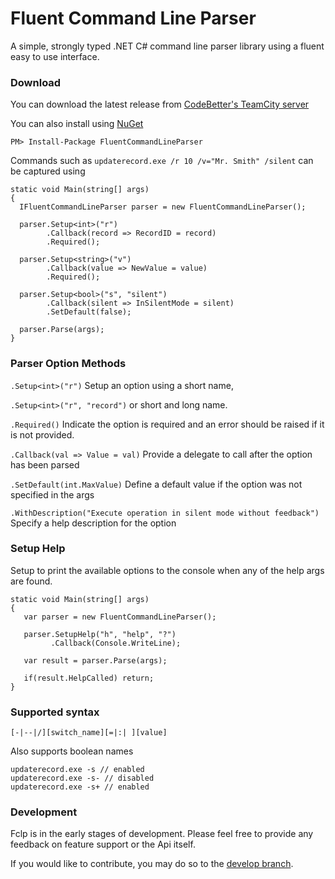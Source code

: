 Fluent Command Line Parser
==========================
A simple, strongly typed .NET C# command line parser library using a fluent easy to use interface.

### Download

You can download the latest release from [CodeBetter's TeamCity server](http://teamcity.codebetter.com/project.html?projectId=project314)

You can also install using [NuGet](http://nuget.org/packages/FluentCommandLineParser/)

```
PM> Install-Package FluentCommandLineParser
```
Commands such as `updaterecord.exe /r 10 /v="Mr. Smith" /silent` can be captured using

```
static void Main(string[] args)
{
  IFluentCommandLineParser parser = new FluentCommandLineParser();

  parser.Setup<int>("r")
		.Callback(record => RecordID = record)
		.Required();

  parser.Setup<string>("v")
		.Callback(value => NewValue = value)
		.Required();

  parser.Setup<bool>("s", "silent")
		.Callback(silent => InSilentMode = silent)
		.SetDefault(false);

  parser.Parse(args);
}
```
### Parser Option Methods

`.Setup<int>("r")` Setup an option using a short name, 

`.Setup<int>("r", "record")` or short and long name.

`.Required()` Indicate the option is required and an error should be raised if it is not provided.

`.Callback(val => Value = val)` Provide a delegate to call after the option has been parsed

`.SetDefault(int.MaxValue)` Define a default value if the option was not specified in the args

`.WithDescription("Execute operation in silent mode without feedback")` Specify a help description for the option

### Setup Help

Setup to print the available options to the console when any of the help args are found.

```	
static void Main(string[] args)
{
   var parser = new FluentCommandLineParser();

   parser.SetupHelp("h", "help", "?")
         .Callback(Console.WriteLine);

   var result = parser.Parse(args);
   
   if(result.HelpCalled) return;
}
```
### Supported syntax

`[-|--|/][switch_name][=|:| ][value]`

Also supports boolean names

```
updaterecord.exe -s // enabled
updaterecord.exe -s- // disabled
updaterecord.exe -s+ // enabled
```

### Development

Fclp is in the early stages of development. Please feel free to provide any feedback on feature support or the Api itself.

If you would like to contribute, you may do so to the [develop branch](https://github.com/fclp/fluent-command-line-parser/tree/develop).
